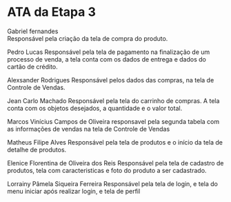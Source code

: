 # ATA da Etapa 3
Gabriel fernandes  
    Responsável pela criação da tela de compra do produto.

Pedro Lucas
    Responsável pela tela de pagamento na finalização de um processo de venda, a tela conta com os dados de entrega e dados do cartão de crédito.


Alexsander Rodrigues
    Responsável pelos dados das compras, na tela de Controle de Vendas.
    
Jean Carlo Machado 
    Responsável pela tela do carrinho de compras. A tela conta com os objetos desejados, a quantidade e o valor total.


Marcos Vinícius Campos de Oliveira 
    responsavel pela segunda tabela com as informações de vendas na tela de Controle de Vendas 

Matheus Filipe Alves
    Responsável pela tela de produtos e o início da tela de detalhe de produtos.


Elenice Florentina de Oliveira dos Reis
     Responsável pela tela de cadastro de produtos, tela com caracteristicas e foto do produto a ser cadastrado.
     
Lorrainy Pâmela Siqueira Ferreira 
     Responsável pela tela de login, e tela do menu iniciar após realizar login, e tela de perfil

